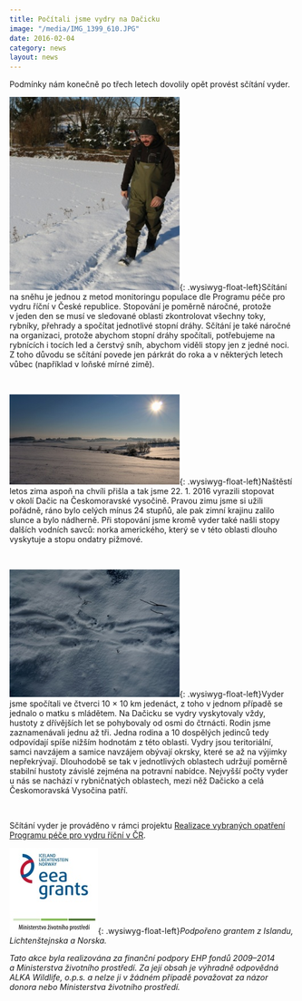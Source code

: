 ```yaml
---
title: Počítali jsme vydry na Dačicku
image: "/media/IMG_1399_610.JPG"
date: 2016-02-04
category: news
layout: news
---
```

Podmínky nám konečně po třech letech dovolily opět provést sčítání
vyder.

![](/media/IMG_0393_mm.JPG){: .wysiwyg-float-left}Sčítání na sněhu
je jednou z metod monitoringu populace dle Programu péče pro vydru
říční v České republice. Stopování je poměrně náročné, protože v jeden
den se musí ve sledované oblasti zkontrolovat všechny toky, rybníky,
přehrady a spočítat jednotlivé stopní dráhy. Sčítání je také náročné
na organizaci, protože abychom stopní dráhy spočítali, potřebujeme na
rybnících i tocích led a čerstvý sníh, abychom viděli stopy jen
z jedné noci. Z toho důvodu se sčítání povede jen párkrát do roka
a v některých letech vůbec (například v loňské mírné zimě).

<div class="clearfix"></div>

 

![](/media/IMG_0301_mm.JPG){: .wysiwyg-float-left}Naštěstí letos zima
aspoň na chvíli přišla a tak jsme 22. 1. 2016 vyrazili stopovat v okolí
Dačic na Českomoravské vysočině. Pravou zimu jsme si užili pořádně, ráno
bylo celých mínus 24 stupňů, ale pak zimní krajinu zalilo slunce a bylo
nádherně. Při stopování jsme kromě vyder také našli stopy dalších
vodních savců: norka amerického, který se v této oblasti dlouho
vyskytuje a stopu ondatry pižmové.

<div class="clearfix"></div>

 

![](/media/P1040555_mm.JPG){: .wysiwyg-float-left}Vyder jsme
spočítali ve čtverci 10 × 10 km jedenáct, z toho v jednom případě se
jednalo o matku s mládětem. Na Dačicku se vydry vyskytovaly vždy,
hustoty z dřívějších let se pohybovaly od osmi do čtrnácti. Rodin
jsme zaznamenávali jednu až tři. Jedna rodina a 10 dospělých jedinců
tedy odpovídají spíše nižším hodnotám z této oblasti. Vydry jsou
teritoriální, samci navzájem a samice navzájem obývají okrsky, které
se až na výjimky nepřekrývají. Dlouhodobě se tak v jednotlivých
oblastech udržují poměrně stabilní hustoty závislé zejména na potravní
nabídce. Nejvyšší počty vyder u nás se nachází v rybničnatých
oblastech, mezi něž Dačicko a celá Českomoravská Vysočina patří.

<div class="clearfix"></div>

 

Sčítání vyder je prováděno v rámci projektu [Realizace vybraných
opatření Programu péče pro vydru říční v ČR][1].

![](/media/loga_mgs_stojato_mm.jpg){: .wysiwyg-float-left}*Podpořeno
grantem z Islandu, Lichtenštejnska a Norska.*

*Tato akce byla realizována za finanční podpory EHP fondů 2009–2014
a Ministerstva životního prostředí. Za její obsah je výhradně
odpovědná ALKA Wildlife, o.p.s. a nelze ji v žádném případě považovat
za názor donora nebo Ministerstva životního prostředí.*


[1]: /projekt
